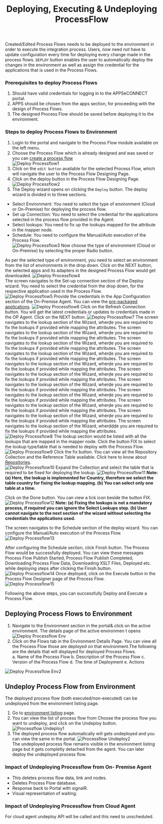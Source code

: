 ﻿---
title: "Deploying, Executing & Undeploying ProcessFlow"
toc: true
tag: developers
category: "Processflow"
menus: 
    processflow:
        title: "Deploying, Executing & Undeploying ProcessFlow"
        weight: 6
        icon: fa fa-file-word-o
        identifier: deployingprocessflow
---


Created/Edited Process Flows needs to be deployed to the environment in order to execute the integration process. 
Users, now need not have to update configuration every time for deploying every change made in the process flows. 
`DEPLOY` button enables the user to automatically deploy the changes in the environment as well as assign the 
credential for the applications that is used in the Process Flows.

### Prerequisites to deploy Process Flows

1.	Should have valid credentials for logging in to the APPSeCONNECT portal.
2.	APPS should be chosen from the apps section, for proceeding with the design of Process Flows.
3.	The designed Process Flow should be saved before deploying it to the environment.

### Steps to deploy Process Flows to Environment
1.	Login to the portal and navigate to the Process Flow module available on the left menu.  
2.  Choose the Process Flow which is already designed and was saved or you can [create a process flow](/processflow/creating-and-designing-processflow/)   
![Deploy Processflow1](../../staticfiles/processflow/media/deploy-processflow1.png)   
3.  Click on the `edit button` available for the selected Process Flow, which will navigate the user to the 
    Process Flow Designing Page.  
4.	Click on the deploy button in the Process Flow Designing Page.
 ![Deploy Processflow2](../../staticfiles/processflow/media/deploy-processflow2.png)  
5. The Deploy wizard opens on clicking the `Deploy` button. The deploy wizard is divided in to three sections.

* Select Environment: You need to select the type of environment (Cloud or On-Premise) for deploying the process flow.
* Set up Connection: You need to select the credential for the applications selected in the process flow provided in the Agent.
* Select lookups: You need to fix up the lookups mapped for the attribute in the mapper node.
* Schedule: You need to configure the Manual/Auto execution of the Process Flow.  
![Deploy Processflow3](../../staticfiles/processflow/media/deploy-processflow3.png) 
Now choose the type of environment (Cloud or On-Premise) by selecting the proper Radio button.  

As per the selected type of environment, you need to select an environment from the list of environments in the drop down. 
Click on the NEXT button, the selected apps and its adapters in the designed Process Flow would get downloaded.
![Deploy Processflow4](../../staticfiles/processflow/media/deploy-processflow4.png)   
The screen navigates to the Set-up connection section of the Deploy wizard. You need to select the credential from the drop down, for the respective application used in the Process Flow.   
 ![Deploy Processflow5](../../staticfiles/processflow/media/deploy-processflow5.png)
Provide the credentials in the App Configuration section of the On-Premise Agent. You can view the [pre-packaged applications](/connectors/Overview-of-Connectors/).
![Deploy Processflow6](../../staticfiles/processflow/media/deploy-processflow6.png)
Click on the Refresh Connection button. You will get the latest credentials or updates to credentials made in the OP Agent. Click on the NEXT button.
![Deploy Processflow7](../../staticfiles/processflow/media/deploy-processflow7.png)
The screen navigates to the lookup section of the Wizard, wherḍe you are required to fix the lookups if provided while mapping the attributes.
The screen navigates to the lookup section of the Wizard, wherḍe you are required to fix the lookups if provided while mapping the attributes.
The screen navigates to the lookup section of the Wizard, wherḍe you are required to fix the lookups if provided while mapping the attributes.
The screen navigates to the lookup section of the Wizard, wherḍe you are required to fix the lookups if provided while mapping the attributes.
The screen navigates to the lookup section of the Wizard, wherḍe you are required to fix the lookups if provided while mapping the attributes.
The screen navigates to the lookup section of the Wizard, wherḍe you are required to fix the lookups if provided while mapping the attributes.
The screen navigates to the lookup section of the Wizard, wherḍe you are required to fix the lookups if provided while mapping the attributes.
The screen navigates to the lookup section of the Wizard, wherḍe you are required to fix the lookups if provided while mapping the attributes.
The screen navigates to the lookup section of the Wizard, wherḍe you are required to fix the lookups if provided while mapping the attributes.
The screen navigates to the lookup section of the Wizard, wherḍe you are required to fix the lookups if provided while mapping the attributes.
The screen navigates to the lookup section of the Wizard, wherḍḍḍe you are required to fix the lookups if provided while mapping the attributes.
![Deploy Processflow8](../../staticfiles/processflow/media/deploy-processflow8.png)
The lookup section would be listed with all the lookups that are mapped in the mapper node. Click the button FIX to select the lookup type/table that is needed to deploy with the Process Flow.
![Deploy Processflow9](../../staticfiles/processflow/media/deploy-processflow9.png)
Click the fix button. You can view all the Repository Collection and the Reference Table available. Click here to know about [Repositories]().    
![Deploy Processflow10](../../staticfiles/processflow/media/deploy-processflow10.png)
Expand the Collection and select the table that is required to be fixed for deploying the lookup.
![Deploy Processflow11](../../staticfiles/processflow/media/deploy-processflow11.png)
**Note: (a) Here, the lookup is implemented for Country, therefore we select the table country for fixing the lookup mapping.
        (b) You can select only one table at a time.**

 Click on the Done button. You can view a tick icon beside the button FIX. 
![Deploy Processflow12](../../staticfiles/processflow/media/deploy-processflow12.png)
**Note: (a) Fixing the lookups is not a mandatory process, if required you can ignore the Select Lookups step.
        (b) User cannot navigate to the next section of the wizard without selecting the credentials the applications used.**  

The screen navigates to the Schedule section of the deploy wizard. You can configure the Manual/Auto 
execution of the Process Flow. 
![Deploy Processflow13](../../staticfiles/processflow/media/deploy-processflow13.png)

After configuring the Schedule section, click Finish button. The Process Flow would be successfully 
deployed. You can view these messages Process Flow Publish Started, Process Flow Publish Completed, 
Downloading Process Flow Data, Downloading XSLT Files, Deployed etc. while deploying steps after 
clicking the Finish button.  
![Deploy Processflow14](../../staticfiles/processflow/media/deploy-processflow14.png)
Once deployed, click on the Execute button in the Process Flow Designer page of the Process Flow.  
![Deploy Processflow15](../../staticfiles/processflow/media/deploy-processflow15.png)

Following the above steps, you can successfully Deploy and Execute a Process Flow.

## Deploying Process Flows to Environment

1.	Navigate to the Environment section in the portal& click on the active environment. The details page of the active environmen  t opens
![Deploy Processflow Env](../../staticfiles/processflow/media/deploy-processflow-env.png)  
2.	Click on the Flows tab in the Environment Details Page. You can view all the Process Flow those are deployed on that environment.The following are the details that will displayed for deployed Process Flows.  
a.	Name of the Process Flow
b.	Description of the Process Flow
c.	Version of the Process Flow
d.	The time of Deployment
e.	Actions  

![Deploy Processflow Env2](../../staticfiles/processflow/media/deploy-processflow-env2.png) 

## Undeploy Process Flow from Environment

The deployed process flow (both executed/non-executed) can be undeployed from the environment
listing page. 

1. Go to [environment listing](/deployment/Environment-Management/) page.
2. You can view the list of process flow from Choose the process flow you want to undeploy, and click on the Undeploy button.
![Processflow Undeploy1](../../staticfiles/processflow/media/processflow-undeploy1.PNG)   
3. The deployed process flow automatically will gets undeployed and you can view the same in the 
portal.
![Processflow Undeploy2](../../staticfiles/processflow/media/processflow-undeploy2.png)  
The undeployed process flow remains visible in the environment listing page but it gets completly
detached from the agent. You can later deploy the undeployed process flow.


### Impact of Undeploying Processflow from On- Premise Agent 

* This deletes process flow data, link and nodes.
* Deletes Process Flow database.
* Response back to Portal with signalR.
* Visual representation of waiting.

### Impact of Undeploying Processflow from Cloud Agent

For cloud agent undeploy API will be called and this need to unscheduled.
